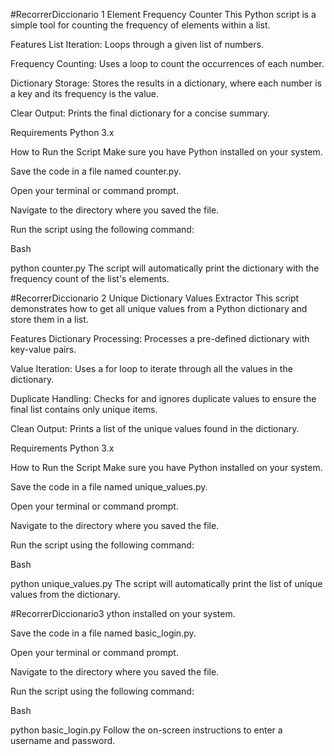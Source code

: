#RecorrerDiccionario 1
Element Frequency Counter
This Python script is a simple tool for counting the frequency of elements within a list.

Features
List Iteration: Loops through a given list of numbers.

Frequency Counting: Uses a loop to count the occurrences of each number.

Dictionary Storage: Stores the results in a dictionary, where each number is a key and its frequency is the value.

Clear Output: Prints the final dictionary for a concise summary.

Requirements
Python 3.x

How to Run the Script
Make sure you have Python installed on your system.

Save the code in a file named counter.py.

Open your terminal or command prompt.

Navigate to the directory where you saved the file.

Run the script using the following command:

Bash

python counter.py
The script will automatically print the dictionary with the frequency count of the list's elements.



#RecorrerDiccionario 2
Unique Dictionary Values Extractor
This script demonstrates how to get all unique values from a Python dictionary and store them in a list.

Features
Dictionary Processing: Processes a pre-defined dictionary with key-value pairs.

Value Iteration: Uses a for loop to iterate through all the values in the dictionary.

Duplicate Handling: Checks for and ignores duplicate values to ensure the final list contains only unique items.

Clean Output: Prints a list of the unique values found in the dictionary.

Requirements
Python 3.x

How to Run the Script
Make sure you have Python installed on your system.

Save the code in a file named unique_values.py.

Open your terminal or command prompt.

Navigate to the directory where you saved the file.

Run the script using the following command:

Bash

python unique_values.py
The script will automatically print the list of unique values from the dictionary.



#RecorrerDiccionario3
ython installed on your system.

Save the code in a file named basic_login.py.

Open your terminal or command prompt.

Navigate to the directory where you saved the file.

Run the script using the following command:

Bash

python basic_login.py
Follow the on-screen instructions to enter a username and password.

